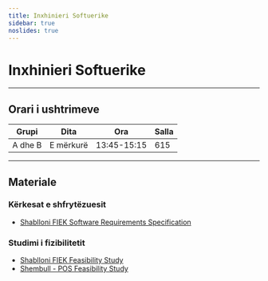 ```yaml
---
title: Inxhinieri Softuerike
sidebar: true
noslides: true
---
```


# Inxhinieri Softuerike

---

## Orari i ushtrimeve

Grupi|Dita|Ora|Salla
-|-|-|-
A dhe B|E mërkurë|13:45-15:15|615

---

## Materiale

### Kërkesat e shfrytëzuesit

- [Shablloni FIEK Software Requirements Specification](/lendet/inxhinieri-softuerike/materiale/FIEK_Software_Requirement_Specification.doc)

### Studimi i fizibilitetit

- [Shablloni FIEK Feasibility Study](/lendet/inxhinieri-softuerike/materiale/FIEK_Feasibility_Study.doc)
- [Shembull - POS Feasibility Study](/lendet/inxhinieri-softuerike/materiale/POS_Feasibility_Study.doc)

